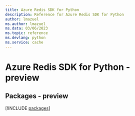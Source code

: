 ```yaml
---
title: Azure Redis SDK for Python
description: Reference for Azure Redis SDK for Python
author: lmazuel
ms.author: lmazuel
ms.data: 03/06/2023
ms.topic: reference
ms.devlang: python
ms.service: cache
---
```

# Azure Redis SDK for Python - preview
## Packages - preview
[!INCLUDE [packages](redis-index.md)]